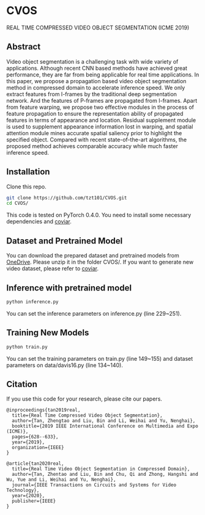 # CVOS
REAL TIME COMPRESSED VIDEO OBJECT SEGMENTATION (ICME 2019)

## Abstract
Video object segmentation is a challenging task with wide variety of applications. Although recent CNN based methods have achieved great performance, they are far from being applicable for real time applications. In this paper, we propose a propagation based video object segmentation method in compressed domain to accelerate inference speed. We only extract features from I-frames by the traditional deep segmentation network. And the features of P-frames are propagated from I-frames. Apart from feature warping, we propose two
effective modules in the process of feature propagation to ensure the representation ability of propagated features in terms of appearance and location. Residual supplement module is used to supplement appearance information lost in warping, and spatial attention module mines accurate spatial saliency prior to highlight the specified object. Compared with recent state-of-the-art algorithms, the proposed method achieves comparable accuracy while much faster inference speed.

## Installation
Clone this repo.
```bash
git clone https://github.com/tzt101/CVOS.git
cd CVOS/
```

This code is tested on PyTorch 0.4.0. You need to install some necessary dependencies and [coviar](https://github.com/chaoyuaw/pytorch-coviar.git).

## Dataset and Pretrained Model
You can download the prepared dataset and pretrained models from [OneDrive](). Please unzip it in the folder CVOS/. If you want to generate new video dataset, please refer to [coviar](https://github.com/chaoyuaw/pytorch-coviar.git).

## Inference with pretrained model
```bash
python inference.py
```
You can set the inference parameters on inference.py (line 229~251).

## Training New Models
```bash
python train.py
```
You can set the training parameters on train.py (line 149~155) and dataset parameters on data/davis16.py (line 134~140).

## Citation
If you use this code for your research, please cite our papers.
```
@inproceedings{tan2019real,
  title={Real Time Compressed Video Object Segmentation},
  author={Tan, Zhengtao and Liu, Bin and Li, Weihai and Yu, Nenghai},
  booktitle={2019 IEEE International Conference on Multimedia and Expo (ICME)},
  pages={628--633},
  year={2019},
  organization={IEEE}
}
```
```
@article{tan2020real,
  title={Real Time Video Object Segmentation in Compressed Domain},
  author={Tan, Zhentao and Liu, Bin and Chu, Qi and Zhong, Hangshi and Wu, Yue and Li, Weihai and Yu, Nenghai},
  journal={IEEE Transactions on Circuits and Systems for Video Technology},
  year={2020},
  publisher={IEEE}
}
```



